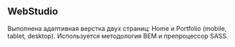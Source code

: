 ## WebStudio
Выполнена адаптивная верстка двух страниц: Home и Portfolio (mobile, tablet, desktop). Используется методология BEM и препроцессор SASS.

